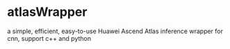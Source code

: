 # atlasWrapper

a simple, efficient, easy-to-use Huawei Ascend Atlas inference wrapper for cnn, support c++ and python
